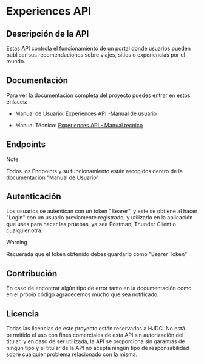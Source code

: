# Experiences API
## Descripción de la API

Estas API controla el funcionamiento de un portal donde usuarios pueden publicar sus recomendaciones sobre viajes, sitios o experiencias por el mundo.

## Documentación

Para ver la documentación completa del proyecto puedes entrar en estos enlaces:

  - Manual de Usuario: [Experiences API  -Manual de usuario](ExperiencesAPI-Manual_de_usuario.pdf)

  - Manual Técnico: [Experiences API - Manual técnico](ExperiencesAPI-Manual_tecnico.pdf)

## Endpoints 

> [!NOTE]
> Todos los Endpoints y su funcionamiento están recogidos dentro de la documentación "Manual de Usuario"

## Autenticación

Los usuarios se autentican con un token "Bearer", y este se obtiene al hacer "Login" con un usuario previamente registrado, y utilizarlo en la aplicación que uses para hacer las pruebas, ya sea Postman, Thunder Client o cualquier otra.

> [!WARNING]
> Recuerada que el token obtenido debes guardarlo como "Bearer Token"

## Contribución

En caso de encontrar algún tipo de error tanto en la documentación como en el propio código agradecemos mucho que sea notificado.

## Licencia

Todas las licencias de este proyecto están reservadas a HJDC. No está permitido el uso con fines comerciales de esta API sin autorización del titular, y en caso de ser utilizada, la API se proporciona sin garantías de ningún tipo y el titular de la API no acepta ningún tipo de responsabilidad sobre cualquier problema relacionado con la misma.

